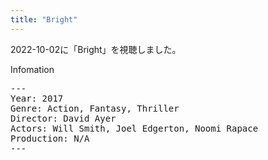```yaml
---
title: "Bright"
---
```

2022-10-02に「Bright」を視聴しました。

Infomation
<pre>
---
Year: 2017
Genre: Action, Fantasy, Thriller
Director: David Ayer
Actors: Will Smith, Joel Edgerton, Noomi Rapace
Production: N/A
---
</pre>